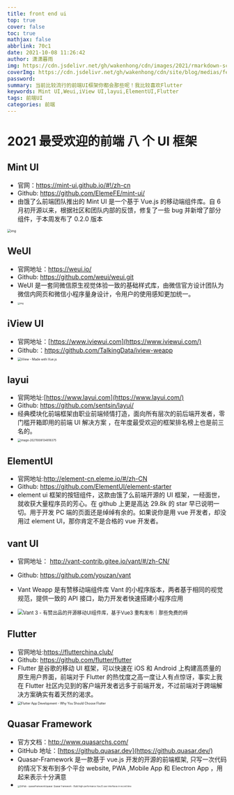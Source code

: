 ```yaml
---
title: front end ui
top: true
cover: false
toc: true
mathjax: false
abbrlink: 70c1
date: 2021-10-08 11:26:42
author: 潇潇暮雨
img: https://cdn.jsdelivr.net/gh/wakenhong/cdn/images/2021/rmarkdown-screenshot.png
coverImg: https://cdn.jsdelivr.net/gh/wakenhong/cdn/site/blog/medias/featureimages/21.jpg
password:
summary: 当前比较流行的前端UI框架你都会那些呢！我比较喜欢Flutter
keywords: Mint UI,Weui,iView UI,layui,ElementUI,Flutter 
tags: 前端UI
categories: 前端
---
```


# 2021 最受欢迎的前端 八 个 UI 框架

## Mint UI

* 官网：https://mint-ui.github.io/#!/zh-cn
* Github: https://github.com/ElemeFE/mint-ui/
* 由饿了么前端团队推出的 Mint UI 是一个基于 Vue.js 的移动端组件库。自 6 月初开源以来，根据社区和团队内部的反馈，修复了一些 bug 并新增了部分组件，于本周发布了 0.2.0 版本

<img src="https://cdn.jsdelivr.net/gh/wakenhong/cdn/images/2021/mint-ui.jpg" alt="img" style="zoom:50%;" />

## WeUI

+ 官网地址：https://weui.io/
+ Github: https://github.com/weui/weui.git
+ WeUI 是一套同微信原生视觉体验一致的基础样式库，由微信官方设计团队为微信内网页和微信小程序量身设计，令用户的使用感知更加统一。
+ <img src="https://cdn.jsdelivr.net/gh/wakenhong/cdn/images/2021/d0862ca6-6ea8-4a29-87e6-322d6e91d1ca-cover.png" alt="img" style="zoom:33%;" />

## iView UI

- 官网地址：[https://www.iviewui.com](https://www.iviewui.com/)
- Github:：https://github.com/TalkingData/iview-weapp
- <img src="https://cdn.jsdelivr.net/gh/wakenhong/cdn/images/2021/image.png" alt="iView - Made with Vue.js" style="zoom:50%;" />

## layui

- 官网地址:[https://www.layui.com](https://www.layui.com/)
- Github: https://github.com/sentsin/layui/
- 经典模块化前端框架由职业前端倾情打造，面向所有层次的前后端开发者，零门槛开箱即用的前端 UI 解决方案 ，在年度最受欢迎的框架排名榜上也是前三名的。
- <img src="https://cdn.jsdelivr.net/gh/wakenhong/cdn/images/2021/image-20211008134818375.png" alt="image-20211008134818375" style="zoom: 45%;" />

## ElementUI

- 官网地址:http://element-cn.eleme.io/#/zh-CN
- Github: https://github.com/ElementUI/element-starter
- element ui 框架的按钮组件，这款由饿了么前端开源的 UI 框架，一经面世，就收获大量程序员的芳心。在 github 上更是高达 29.8k 的 star 早已说明一切。用于开发 PC 端的页面还是绰绰有余的。如果说你是用 vue 开发者，却没用过 element UI，那你肯定不是合格的 vue 开发者。

## vant UI

- 官网地址： http://vant-contrib.gitee.io/vant/#/zh-CN/
- Github: https://github.com/youzan/vant
- Vant Weapp 是有赞移动端组件库 Vant 的小程序版本，两者基于相同的视觉规范，提供一致的 API 接口，助力开发者快速搭建小程序应用

- <img src="https://cdn.jsdelivr.net/gh/wakenhong/cdn/images/2021/vant3-cover.jpg&720x405.jpg" alt="Vant 3 - 有赞出品的开源移动UI组件库，基于Vue3 重构发布｜那些免费的砖" style="zoom: 80%;" />

## Flutter

- 官网地址:https://flutterchina.club/
- Github: https://github.com/flutter/flutter
- Flutter 是谷歌的移动 UI 框架，可以快速在 iOS 和 Android 上构建高质量的原生用户界面，前端对于 Flutter 的热忱度之高一度让人有点惊讶，事实上我在 Flutter 社区内见到的客户端开发者远多于前端开发，不过前端对于跨端解决方案确实有着天然的渴求。
- <img src="https://uploads-ssl.webflow.com/5f841209f4e71b2d70034471/6078b650748b8558d46ffb7f_Flutter app development.png" alt="Flutter App Development - Why You Should Choose Flutter" style="zoom:50%;" />

## Quasar Framework

- 官方文档：http://www.quasarchs.com/
- GitHub 地址：[https://github.quasar.dev](https://github.quasar.dev/)
- Quasar-Framework 是一款基于 vue.js 开发的开源的前端框架,
  只写一次代码的情况下发布到多个平台 website, PWA ,Mobile App 和 Electron App ，用起来表示十分满意
- <img src="https://cdn.jsdelivr.net/gh/wakenhong/cdn/images/2021/68747470733a2f2f63646e2e7175617361722e6465762f6c6f676f2d76322f6865616465722e706e67" alt="GitHub - quasarframework/quasar: Quasar Framework - Build high-performance  VueJS user interfaces in record time" style="zoom: 33%;" />
